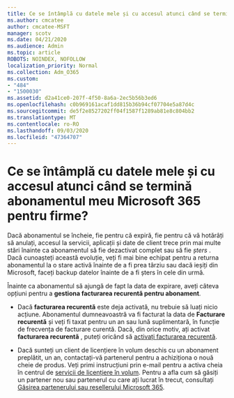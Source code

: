 ```yaml
---
title: Ce se întâmplă cu datele mele și cu accesul atunci când se termină abonamentul meu Microsoft 365 pentru firme?
ms.author: cmcatee
author: cmcatee-MSFT
manager: scotv
ms.date: 04/21/2020
ms.audience: Admin
ms.topic: article
ROBOTS: NOINDEX, NOFOLLOW
localization_priority: Normal
ms.collection: Adm_O365
ms.custom:
- "484"
- "1500030"
ms.assetid: d2a41ce0-207f-4f50-8a6a-2ec5b56b3ed6
ms.openlocfilehash: c0b969161acaf1dd815b36b94cf07704e5a87d4c
ms.sourcegitcommit: de5f2e8527202ff04f1587f1289ab81e8c804bb2
ms.translationtype: MT
ms.contentlocale: ro-RO
ms.lasthandoff: 09/03/2020
ms.locfileid: "47364707"
---
```

# <a name="what-happens-to-my-data-and-access-when-my-microsoft-365-for-business-subscription-ends"></a>Ce se întâmplă cu datele mele și cu accesul atunci când se termină abonamentul meu Microsoft 365 pentru firme?

Dacă abonamentul se încheie, fie pentru că expiră, fie pentru că vă hotărâți să anulați, accesul la servicii, aplicații și date de client trece prin mai multe stări înainte ca abonamentul să fie dezactivat complet sau să fie  *șters*  . Dacă cunoașteți această evoluție, veți fi mai bine echipat pentru a returna abonamentul la o stare activă înainte de a fi prea târziu sau dacă ieșiți din Microsoft, faceți backup datelor înainte de a fi șters în cele din urmă.
  
Înainte ca abonamentul să ajungă de fapt la data de expirare, aveți câteva opțiuni pentru a **gestiona facturarea recurentă pentru abonament**.
  
- Dacă **facturarea recurentă** este deja activată, nu trebuie să luați nicio acțiune. Abonamentul dumneavoastră va fi facturat la data de **Facturare recurentă** și veți fi taxat pentru un an sau lună suplimentară, în funcție de frecvența de facturare curentă. Dacă, din orice motiv, ați activat **facturarea recurentă** , puteți oricând să [activați facturarea recurentă](https://docs.microsoft.com/microsoft-365/commerce/subscriptions/renew-your-subscription#turn-recurring-billing-off-or-on).

- Dacă sunteți un client de licențiere în volum deschis cu un abonament preplătit, un an, contactați-vă partenerul pentru a achiziționa o nouă cheie de produs. Veți primi instrucțiuni prin e-mail pentru a activa cheia în centrul de [servicii de licențiere în volum](https://go.microsoft.com/fwlink/p/?LinkID=282016). Pentru a afla cum să găsiți un partener nou sau partenerul cu care ați lucrat în trecut, consultați [Găsirea partenerului sau resellerului Microsoft 365](https://docs.microsoft.com/microsoft-365/admin/manage/find-your-partner-or-reseller).